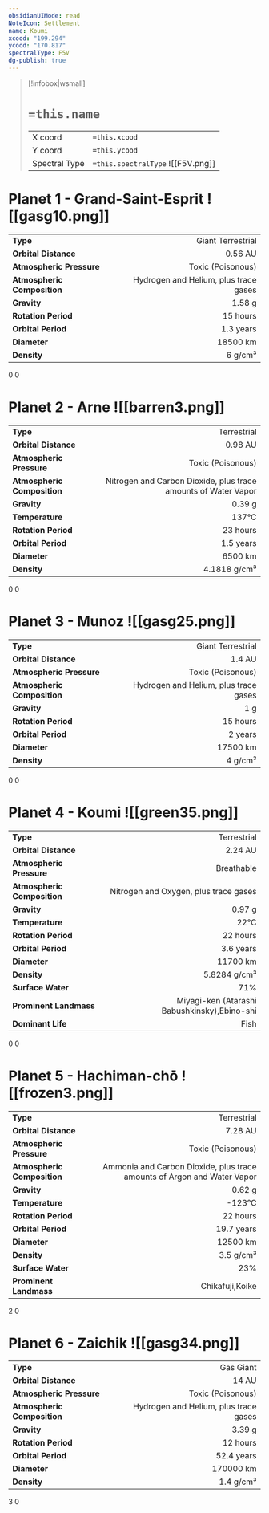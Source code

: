 ```yaml
---
obsidianUIMode: read
NoteIcon: Settlement
name: Koumi
xcood: "199.294"
ycood: "170.817"
spectralType: F5V
dg-publish: true
---
```

> [!infobox|wsmall]
> # `=this.name`
> | | |
> | - | - |
> | X coord | `=this.xcood` |
> | Y coord| `=this.ycood` |
> | Spectral Type | `=this.spectralType` ![[F5V.png]] |

# Planet 1 - Grand-Saint-Esprit ![[gasg10.png]]
|                             |                           |
| --------------------------- | -------------------------:|
| **Type**                    |             Giant Terrestrial |
| **Orbital Distance**        |   0.56 AU |
| **Atmospheric Pressure**    |       Toxic (Poisonous) |
| **Atmospheric Composition** |      Hydrogen and Helium, plus trace gases |
| **Gravity**                 |        1.58 g |
| **Rotation Period**         |  15 hours |
| **Orbital Period** | 1.3 years |
| **Diameter**                |      18500 km | 
| **Density**                 |    6 g/cm³ |



0
0



# Planet 2 - Arne ![[barren3.png]]
|                             |                           |
| --------------------------- | -------------------------:|
| **Type**                    |             Terrestrial |
| **Orbital Distance**        |   0.98 AU |
| **Atmospheric Pressure**    |       Toxic (Poisonous) |
| **Atmospheric Composition** |      Nitrogen and Carbon Dioxide, plus trace amounts of Water Vapor |
| **Gravity**                 |        0.39 g |
| **Temperature**             |    137°C |
| **Rotation Period**         |  23 hours |
| **Orbital Period** | 1.5 years |
| **Diameter**                |      6500 km | 
| **Density**                 |    4.1818 g/cm³ |



0
0



# Planet 3 - Munoz ![[gasg25.png]]
|                             |                           |
| --------------------------- | -------------------------:|
| **Type**                    |             Giant Terrestrial |
| **Orbital Distance**        |   1.4 AU |
| **Atmospheric Pressure**    |       Toxic (Poisonous) |
| **Atmospheric Composition** |      Hydrogen and Helium, plus trace gases |
| **Gravity**                 |        1 g |
| **Rotation Period**         |  15 hours |
| **Orbital Period** | 2 years |
| **Diameter**                |      17500 km | 
| **Density**                 |    4 g/cm³ |



0
0



# Planet 4 - Koumi ![[green35.png]]
|                             |                           |
| --------------------------- | -------------------------:|
| **Type**                    |             Terrestrial |
| **Orbital Distance**        |   2.24 AU |
| **Atmospheric Pressure**    |       Breathable |
| **Atmospheric Composition** |      Nitrogen and Oxygen, plus trace gases |
| **Gravity**                 |        0.97 g |
| **Temperature**             |    22°C |
| **Rotation Period**         |  22 hours |
| **Orbital Period** | 3.6 years |
| **Diameter**                |      11700 km | 
| **Density**                 |    5.8284 g/cm³ |
| **Surface Water**           |           71% | 
| **Prominent Landmass**      |         Miyagi-ken (Atarashi Babushkinsky),Ebino-shi | 
| **Dominant Life**           |         Fish |



0
0



# Planet 5 - Hachiman-chō ![[frozen3.png]]
|                             |                           |
| --------------------------- | -------------------------:|
| **Type**                    |             Terrestrial |
| **Orbital Distance**        |   7.28 AU |
| **Atmospheric Pressure**    |       Toxic (Poisonous) |
| **Atmospheric Composition** |      Ammonia and Carbon Dioxide, plus trace amounts of Argon and Water Vapor |
| **Gravity**                 |        0.62 g |
| **Temperature**             |    -123°C |
| **Rotation Period**         |  22 hours |
| **Orbital Period** | 19.7 years |
| **Diameter**                |      12500 km | 
| **Density**                 |    3.5 g/cm³ |
| **Surface Water**           |           23% | 
| **Prominent Landmass**      |         Chikafuji,Koike | 



2
0



# Planet 6 - Zaichik ![[gasg34.png]]
|                             |                           |
| --------------------------- | -------------------------:|
| **Type**                    |             Gas Giant |
| **Orbital Distance**        |   14 AU |
| **Atmospheric Pressure**    |       Toxic (Poisonous) |
| **Atmospheric Composition** |      Hydrogen and Helium, plus trace gases |
| **Gravity**                 |        3.39 g |
| **Rotation Period**         |  12 hours |
| **Orbital Period** | 52.4 years |
| **Diameter**                |      170000 km | 
| **Density**                 |    1.4 g/cm³ |



3
0



